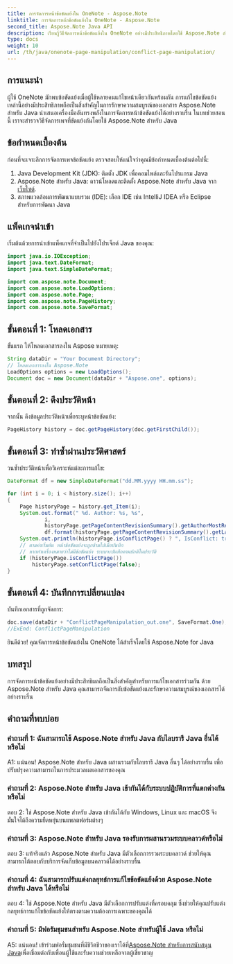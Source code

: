 ```yaml
---
title: การจัดการหน้าข้อขัดแย้งใน OneNote - Aspose.Note
linktitle: การจัดการหน้าข้อขัดแย้งใน OneNote - Aspose.Note
second_title: Aspose.Note Java API
description: เรียนรู้วิธีจัดการหน้าข้อขัดแย้งใน OneNote อย่างมีประสิทธิภาพโดยใช้ Aspose.Note สำหรับ Java แก้ไขข้อขัดแย้งได้อย่างราบรื่นด้วยคำแนะนำทีละขั้นตอน
type: docs
weight: 10
url: /th/java/onenote-page-manipulation/conflict-page-manipulation/
---
```

## การแนะนำ

ผู้ใช้ OneNote มักพบข้อขัดแย้งเมื่อผู้ใช้หลายคนแก้ไขหน้าเดียวกันพร้อมกัน การแก้ไขข้อขัดแย้งเหล่านี้อย่างมีประสิทธิภาพถือเป็นสิ่งสำคัญในการรักษาความสมบูรณ์ของเอกสาร Aspose.Note สำหรับ Java นำเสนอเครื่องมืออันทรงพลังในการจัดการหน้าข้อขัดแย้งได้อย่างราบรื่น ในบทช่วยสอนนี้ เราจะสำรวจวิธีจัดการเพจที่ขัดแย้งกันโดยใช้ Aspose.Note สำหรับ Java

## ข้อกำหนดเบื้องต้น

ก่อนที่จะเจาะลึกการจัดการเพจข้อขัดแย้ง ตรวจสอบให้แน่ใจว่าคุณมีข้อกำหนดเบื้องต้นต่อไปนี้:

1. Java Development Kit (JDK): ติดตั้ง JDK เพื่อคอมไพล์และรันโปรแกรม Java
2. Aspose.Note สำหรับ Java: ดาวน์โหลดและติดตั้ง Aspose.Note สำหรับ Java จาก[เว็บไซต์](https://releases.aspose.com/note/java/).
3. สภาพแวดล้อมการพัฒนาแบบรวม (IDE): เลือก IDE เช่น IntelliJ IDEA หรือ Eclipse สำหรับการพัฒนา Java

## แพ็คเกจนำเข้า

เริ่มต้นด้วยการนำเข้าแพ็คเกจที่จำเป็นไปยังโปรเจ็กต์ Java ของคุณ:

```java
import java.io.IOException;
import java.text.DateFormat;
import java.text.SimpleDateFormat;

import com.aspose.note.Document;
import com.aspose.note.LoadOptions;
import com.aspose.note.Page;
import com.aspose.note.PageHistory;
import com.aspose.note.SaveFormat;

```

## ขั้นตอนที่ 1: โหลดเอกสาร

ขั้นแรก ให้โหลดเอกสารลงใน Aspose หมายเหตุ:

```java
String dataDir = "Your Document Directory";
// โหลดเอกสารลงใน Aspose.Note
LoadOptions options = new LoadOptions();
Document doc = new Document(dataDir + "Aspose.one", options);
```

## ขั้นตอนที่ 2: ดึงประวัติหน้า

จากนั้น ดึงข้อมูลประวัติหน้าเพื่อระบุหน้าข้อขัดแย้ง:

```java
PageHistory history = doc.getPageHistory(doc.getFirstChild());
```

## ขั้นตอนที่ 3: ทำซ้ำผ่านประวัติศาสตร์

วนซ้ำประวัติหน้าเพื่อวิเคราะห์แต่ละการแก้ไข:

```java
DateFormat df = new SimpleDateFormat("dd.MM.yyyy HH.mm.ss");

for (int i = 0; i < history.size(); i++)
{
    Page historyPage = history.get_Item(i);
    System.out.format(" %d. Author: %s, %s",
            i,
            historyPage.getPageContentRevisionSummary().getAuthorMostRecent(),
            df.format(historyPage.getPageContentRevisionSummary().getLastModifiedTime()));
    System.out.println(historyPage.isConflictPage() ? ", IsConflict: true" : "");
    // ตามค่าเริ่มต้น หน้าข้อขัดแย้งจะถูกข้ามไปเมื่อบันทึก
    // หากทำเครื่องหมายว่าไม่มีข้อขัดแย้ง ระบบจะบันทึกตามปกติในประวัติ
    if (historyPage.isConflictPage())
        historyPage.setConflictPage(false);
}
```

## ขั้นตอนที่ 4: บันทึกการเปลี่ยนแปลง

บันทึกเอกสารที่ถูกจัดการ:

```java
doc.save(dataDir + "ConflictPageManipulation_out.one", SaveFormat.One);
//ExEnd: ConflictPageManipulation
```

ยินดีด้วย! คุณจัดการหน้าข้อขัดแย้งใน OneNote ได้สำเร็จโดยใช้ Aspose.Note for Java

## บทสรุป

การจัดการหน้าข้อขัดแย้งอย่างมีประสิทธิผลถือเป็นสิ่งสำคัญสำหรับการแก้ไขเอกสารร่วมกัน ด้วย Aspose.Note สำหรับ Java คุณสามารถจัดการกับข้อขัดแย้งและรักษาความสมบูรณ์ของเอกสารได้อย่างราบรื่น

## คำถามที่พบบ่อย

### คำถามที่ 1: ฉันสามารถใช้ Aspose.Note สำหรับ Java กับไลบรารี Java อื่นได้หรือไม่

A1: แน่นอน! Aspose.Note สำหรับ Java ผสานรวมกับไลบรารี Java อื่นๆ ได้อย่างราบรื่น เพื่อปรับปรุงความสามารถในการประมวลผลเอกสารของคุณ

### คำถามที่ 2: Aspose.Note สำหรับ Java เข้ากันได้กับระบบปฏิบัติการที่แตกต่างกันหรือไม่

ตอบ 2: ใช่ Aspose.Note สำหรับ Java เข้ากันได้กับ Windows, Linux และ macOS จึงมั่นใจได้ถึงความยืดหยุ่นบนแพลตฟอร์มต่างๆ

### คำถามที่ 3: Aspose.Note สำหรับ Java รองรับการผสานรวมระบบคลาวด์หรือไม่

ตอบ 3: แท้จริงแล้ว Aspose.Note สำหรับ Java มีตัวเลือกการรวมระบบคลาวด์ ช่วยให้คุณสามารถโต้ตอบกับบริการจัดเก็บข้อมูลบนคลาวด์ได้อย่างราบรื่น

### คำถามที่ 4: ฉันสามารถปรับแต่งกลยุทธ์การแก้ไขข้อขัดแย้งด้วย Aspose.Note สำหรับ Java ได้หรือไม่

ตอบ 4: ใช่ Aspose.Note สำหรับ Java มีตัวเลือกการปรับแต่งที่ครอบคลุม ซึ่งช่วยให้คุณปรับแต่งกลยุทธ์การแก้ไขข้อขัดแย้งให้ตรงตามความต้องการเฉพาะของคุณได้

### คำถามที่ 5: มีฟอรัมชุมชนสำหรับ Aspose.Note สำหรับผู้ใช้ Java หรือไม่

 A5: แน่นอน! เข้าร่วมฟอรั่มชุมชนที่มีชีวิตชีวาของเราได้ที่[Aspose.Note สำหรับการสนับสนุน Java](https://forum.aspose.com/c/note/28)เพื่อเชื่อมต่อกับเพื่อนผู้ใช้และรับความช่วยเหลือจากผู้เชี่ยวชาญ
